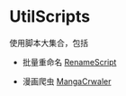 # UtilScripts
使用脚本大集合，包括

- 批量重命名
  [RenameScript](./RenameScript)

- 漫画爬虫
  [MangaCrwaler](./Documents/MangaCrawler使用说明.md)
